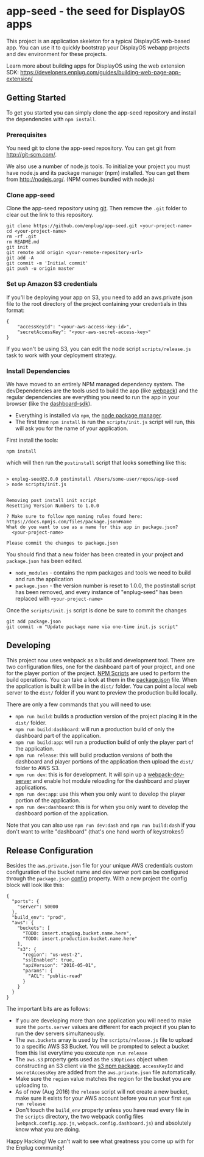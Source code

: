 # app-seed - the seed for DisplayOS apps
This project is an application skeleton for a typical DisplayOS web-based app. You can use it to quickly bootstrap your DisplayOS webapp projects and dev environment for these projects.

Learn more about building apps for DisplayOS using the web extension SDK: https://developers.enplug.com/guides/building-web-page-app-extension/

## Getting Started
To get you started you can simply clone the app-seed repository and install the dependencies with `npm install`.

### Prerequisites
You need git to clone the app-seed repository. You can get git from http://git-scm.com/.

We also use a number of node.js tools. To initialize your project you must have node.js and its package manager (npm) installed. You can get them from http://nodejs.org/. (NPM comes bundled with node.js)

### Clone app-seed
Clone the app-seed repository using [git](http://git-scm.com/).
Then remove the `.git` folder to clear out the link to this repository.
```
git clone https://github.com/enplug/app-seed.git <your-project-name>
cd <your-project-name>
rm -rf .git
rm README.md
git init
git remote add origin <your-remote-repository-url>
git add -A
git commit -m 'Initial commit'
git push -u origin master
```

### Set up Amazon S3 credentials
If you'll be deploying your app on S3, you need to add an aws.private.json file to the root directory of the project containing your credentials in this format:
```
{
    "accessKeyId": "<your-aws-access-key-id>",
    "secretAccessKey": "<your-aws-secret-access-key>"
}
```
If you won't be using S3, you can edit the node script `scripts/release.js` task to work with your deployment strategy.

### Install Dependencies
We have moved to an entirely NPM managed dependency system. The devDependencies are the tools used to build the app (like [webpack](https://webpack.github.io/)) and the regular dependencies are everything you need to run the app in your browser (like the [dashboard-sdk](https://github.com/Enplug/dashboard-sdk)).
- Everything is installed via `npm`, the [node package manager](https://www.npmjs.org/).
- The first time `npm install` is run the `scripts/init.js` script will run, this will ask you for the name of your application.

First install the tools:
```
npm install
```
which will then run the `postinstall` script that looks something like this:
```

> enplug-seed@2.0.0 postinstall /Users/some-user/repos/app-seed
> node scripts/init.js


Removing post install init script
Resetting Version Numbers to 1.0.0

? Make sure to follow npm naming rules found here: https://docs.npmjs.com/files/package.json#name
What do you want to use as a name for this app in package.json?
  <your-project-name>

Please commit the changes to package.json

```

You should find that a new folder has been created in your project and `package.json` has been edited.

- `node_modules` - contains the npm packages and tools we need to build and run the application
- `package.json` - the version number is reset to 1.0.0, the postinstall script has been removed, and every instance of "enplug-seed" has been replaced with `<your-project-name>`

Once the `scripts/init.js` script is done be sure to commit the changes
```
git add package.json
git commit -m "Update package name via one-time init.js script"
```

## Developing
This project now uses webpack as a build and development tool. There are two configuration files, one for the dashboard part of your project, and one for the player portion of the project.
[NPM Scripts](https://docs.npmjs.com/misc/scripts) are used to perform the build operations. You can take a look at them in the [package.json](https://github.com/Enplug/app-seed/blob/master/package.json) file.
When the application is built it will be in the `dist/` folder. You can point a local web server to the `dist/` folder if you want to preview the production build locally.

There are only a few commands that you will need to use:
- `npm run build`: builds a production version of the project placing it in the `dist/` folder.
- `npm run build:dashboard`: will run a production build of only the dashboard part of the application.
- `npm run build:app`: will run a production build of only the player part of the application.
- `npm run release`: this will build production versions of both the dashboard and player portions of the application then upload the `dist/` folder to AWS S3.
- `npm run dev`: this is for development. It will spin up a [webpack-dev-server](https://webpack.github.io/docs/webpack-dev-server.html) and enable hot module reloading for the dashboard and player applications.
- `npm run dev:app`: use this when you only want to develop the player portion of the application.
- `npm run dev:dashboard`: this is for when you only want to develop the dashboard portion of the application.

Note that you can also use `npm run dev:dash` and `npm run build:dash` if you don't want to write "dashboard" (that's one hand worth of keystrokes!)

## Release Configuration
Besides the `aws.private.json` file for your unique AWS credentials custom configuration of the bucket name and dev server port can be configured through the `package.json` [config](https://docs.npmjs.com/misc/config) property.
With a new project the config block will look like this:
```
{
  "ports": {
    "server": 50000
  },
  "build_env": "prod",
  "aws": {
    "buckets": [
      "TODO: insert.staging.bucket.name.here",
      "TODO: insert.production.bucket.name.here"
    ],
    "s3": {
      "region": "us-west-2",
      "sslEnabled": true,
      "apiVersion": "2016-05-01",
      "params": {
        "ACL": "public-read"
      }
    }
  }
}
```

The important bits are as follows:
- If you are developing more than one application you will need to make sure the `ports.server` values are different for each project if you plan to run the dev servers simultaneously.
- The `aws.buckets` array is used by the `scripts/release.js` file to upload to a specific AWS S3 Bucket. You will be prompted to select a bucket from this list everytime you execute `npm run release`
- The `aws.s3` property gets used as the `s3Options` object when constructing an S3 client via the [s3 npm package](https://www.npmjs.com/package/s3). `accessKeyId` and `secretAccessKey` are added from the `aws.private.json` file automatically.
- Make sure the `region` value matches the region for the bucket you are uploading to.
- As of now (Aug 2016) the `release` script will not create a new bucket, make sure it exists for your AWS account before you run your first `npm run release`
- Don't touch the `build_env` property unless you have read every file in the `scripts` directory, the two webpack config files (`webpack.config.app.js`, `webpack.config.dashboard.js`) and absolutely know what you are doing.


Happy Hacking! We can't wait to see what greatness you come up with for the Enplug community!
